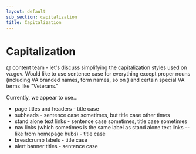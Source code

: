```yaml
---
layout: default
sub_section: capitalization
title: Capitalization
---
```


# Capitalization

@ content team - let's discuss simplifying the capitalization styles used on va.gov. Would like to use sentence case for everything except proper nouns (including VA branded names, form names, so on ) and certain special VA terms like "Veterans."

Currently, we appear to use...

- page titles and headers - title case 
- subheads - sentence case sometimes, but title case other times
- stand alone text links - sentence case sometimes, title case sometimes
- nav links (which sometimes is the same label as stand alone text links -- like from homepage hubs) - title case
- breadcrumb labels - title case
- alert banner titles - sentence case
